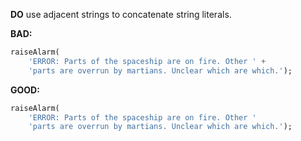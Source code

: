 **DO** use adjacent strings to concatenate string literals.

**BAD:**
```dart
raiseAlarm(
    'ERROR: Parts of the spaceship are on fire. Other ' +
    'parts are overrun by martians. Unclear which are which.');
```

**GOOD:**
```dart
raiseAlarm(
    'ERROR: Parts of the spaceship are on fire. Other '
    'parts are overrun by martians. Unclear which are which.');
```

